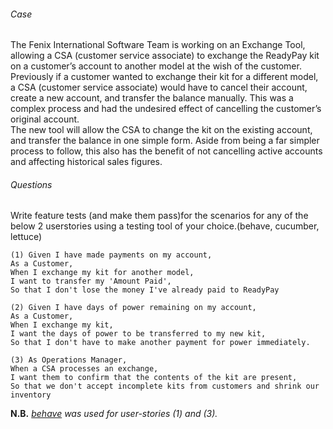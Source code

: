 ###### Case
The Fenix International Software Team is working on an Exchange Tool, allowing a CSA  (customer service associate) to exchange the ReadyPay kit on a customer’s account to  another model at the wish of the customer.     
Previously if a customer wanted to exchange their kit for a different model, a CSA (customer  service associate) would have to cancel their account, create a new account, and transfer  the balance manually. This was a complex process and had the undesired effect of  cancelling the customer’s original account.     
The new tool will allow the CSA to change the kit on the existing account, and transfer the  balance in one simple form. Aside from being a far simpler process to follow, this also has  the benefit of not cancelling active accounts and affecting historical sales figures.

###### Questions
Write feature tests (and make them pass)for the scenarios for any of the below 2 userstories using a testing tool of your  choice.(behave, cucumber, lettuce) 
```
(1) Given I have made payments on my account,  
As a Customer,   
When I exchange my kit for another model,   
I want to transfer my 'Amount Paid',   
So that I don't lose the money I've already paid to ReadyPay 
 
(2) Given I have days of power remaining on my account,  
As a Customer,   
When I exchange my kit,   
I want the days of power to be transferred to my new kit,   
So that I don't have to make another payment for power immediately.    

(3) As Operations Manager,   
When a CSA processes an exchange,   
I want them to confirm that the contents of the kit are present,   
So that we don't accept incomplete kits from customers and shrink our inventory
```
**N.B.** *[behave](https://behave.readthedocs.io/en/latest/) was used for user-stories (1) and (3).*
  
